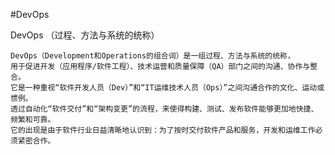 #DevOps

DevOps （过程、方法与系统的统称）

    DevOps（Development和Operations的组合词）是一组过程、方法与系统的统称，
    用于促进开发（应用程序/软件工程）、技术运营和质量保障（QA）部门之间的沟通、协作与整合。
    它是一种重视“软件开发人员（Dev）”和“IT运维技术人员（Ops）”之间沟通合作的文化、运动或惯例。
    透过自动化“软件交付”和“架构变更”的流程，来使得构建、测试、发布软件能够更加地快捷、频繁和可靠。
    它的出现是由于软件行业日益清晰地认识到：为了按时交付软件产品和服务，开发和运维工作必须紧密合作。